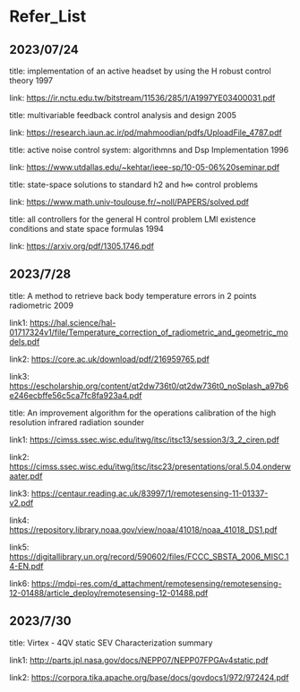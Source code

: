 # Refer_List

2023/07/24
- 
title: implementation of an active headset by using the H robust control theory 1997

link: https://ir.nctu.edu.tw/bitstream/11536/285/1/A1997YE03400031.pdf


title: multivariable feedback control analysis and design 2005

link: https://research.iaun.ac.ir/pd/mahmoodian/pdfs/UploadFile_4787.pdf


title: active noise control system: algorithmns and Dsp Implementation 1996

link: https://www.utdallas.edu/~kehtar/ieee-sp/10-05-06%20seminar.pdf


title: state-space solutions to standard h2 and h∞ control problems

link: https://www.math.univ-toulouse.fr/~noll/PAPERS/solved.pdf


title: all controllers for the general H control problem LMI existence conditions and state space formulas 1994

link: https://arxiv.org/pdf/1305.1746.pdf

2023/7/28
-
title: A method to retrieve back body temperature errors in 2 points radiometric 2009

link1: https://hal.science/hal-01717324v1/file/Temperature_correction_of_radiometric_and_geometric_models.pdf

link2: https://core.ac.uk/download/pdf/216959765.pdf

link3: https://escholarship.org/content/qt2dw736t0/qt2dw736t0_noSplash_a97b6e246ecbffe56c5ca7fc8fa923a4.pdf


title: An improvement algorithm for the operations calibration of the high resolution infrared radiation sounder

link1: https://cimss.ssec.wisc.edu/itwg/itsc/itsc13/session3/3_2_ciren.pdf

link2: https://cimss.ssec.wisc.edu/itwg/itsc/itsc23/presentations/oral.5.04.onderwaater.pdf

link3: https://centaur.reading.ac.uk/83997/1/remotesensing-11-01337-v2.pdf

link4: https://repository.library.noaa.gov/view/noaa/41018/noaa_41018_DS1.pdf

link5: https://digitallibrary.un.org/record/590602/files/FCCC_SBSTA_2006_MISC.14-EN.pdf

link6: https://mdpi-res.com/d_attachment/remotesensing/remotesensing-12-01488/article_deploy/remotesensing-12-01488.pdf

2023/7/30
-
title: Virtex - 4QV static SEV Characterization summary

link1: http://parts.jpl.nasa.gov/docs/NEPP07/NEPP07FPGAv4static.pdf

link2: https://corpora.tika.apache.org/base/docs/govdocs1/972/972424.pdf


